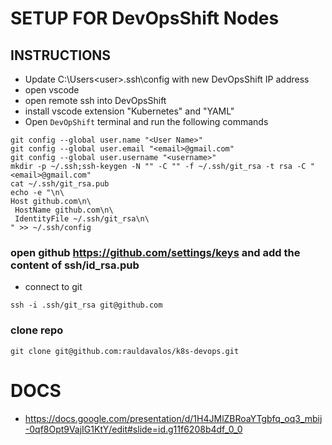 # SETUP FOR DevOpsShift Nodes

## INSTRUCTIONS
- Update C:\Users\<user>\.ssh\config with new DevOpsShift IP address
- open vscode
- open remote ssh into DevOpsShift
- install vscode extension "Kubernetes" and "YAML"
- Open `DevOpShift` terminal and run the following commands
```
git config --global user.name "<User Name>"
git config --global user.email "<email>@gmail.com"
git config --global user.username "<username>"
mkdir -p ~/.ssh;ssh-keygen -N "" -C "" -f ~/.ssh/git_rsa -t rsa -C "<email>@gmail.com"
cat ~/.ssh/git_rsa.pub
echo -e "\n\
Host github.com\n\
 HostName github.com\n\
 IdentityFile ~/.ssh/git_rsa\n\
" >> ~/.ssh/config
```

### open github https://github.com/settings/keys and add the content of ssh/id_rsa.pub

- connect to git
```
ssh -i .ssh/git_rsa git@github.com
```

### clone repo
```
git clone git@github.com:rauldavalos/k8s-devops.git
```

# DOCS
- https://docs.google.com/presentation/d/1H4JMlZBRoaYTgbfq_oq3_mbij-0qf8Opt9VajIG1KtY/edit#slide=id.g11f6208b4df_0_0
